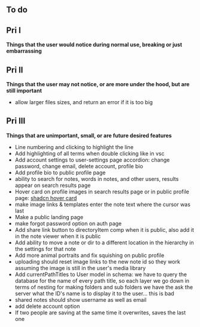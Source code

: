## To do

## Pri I

**Things that the user would notice during normal use, breaking or just embarrassing**

## Pri II

**Things that the user may not notice, or are more under the hood, but are still important**

- allow larger files sizes, and return an error if it is too big

## Pri III 

**Things that are unimportant, small, or are future desired features**

- Line numbering and clicking to highlight the line
- Add highlighting of all terms when double clicking like in vsc
- Add account settings to user-settings page accordion: change password, change email, delete account, profile bio
- Add profile bio to public profile page
- ability to search for notes, words in notes, and other users, results appear on search results page
- Hover card on profile images in search results page or in public profile page: [shadcn hover card](https://ui.shadcn.com/docs/components/hover-card)
- make image links & templates enter the note text where the cursor was last
- Make a public landing page 
- make forgot password option on auth page
- Add share link button to directoryItem comp when it is public, also add it in the note viewer when it is public
- Add ability to move a note or dir to a different location in the hierarchy in the settings for that note
- Add more animal portraits and fix squishing on public profile 
- uploading should reset image links to the new note id so they work assuming the image is still in the user's media library
- Add currentPathTitles to User model in schema: we have to query the database for the name of every path title, so each layer we go down in terms of nesting for making folders and sub folders we have the ask the server what the ID's name is to display it to the user... this is bad
- shared notes should show username as well as email
- add delete account option
- If two people are saving at the same time it overwrites, saves the last one

